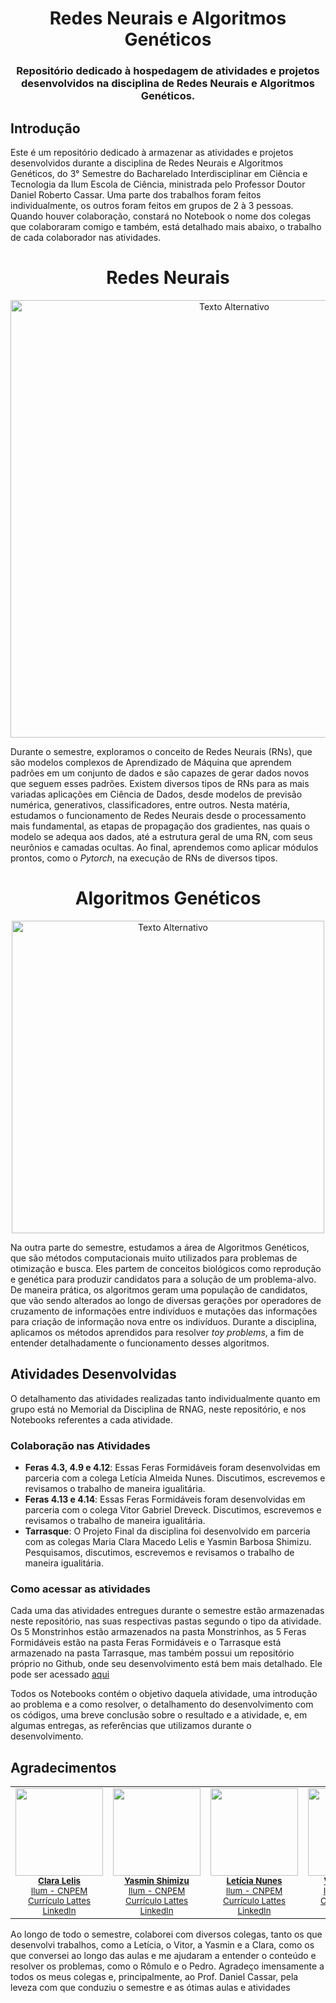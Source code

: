 <h1 align='center'> Redes Neurais e Algoritmos Genéticos </h1>

<h3 align='center'>Repositório dedicado à hospedagem de atividades e projetos desenvolvidos na disciplina de Redes Neurais e Algoritmos Genéticos.</h4>

## Introdução

Este é um repositório dedicado à armazenar as atividades e projetos desenvolvidos durante a disciplina de Redes Neurais e Algoritmos Genéticos, do 3° Semestre do Bacharelado Interdisciplinar em Ciência e Tecnologia da Ilum Escola de Ciência, ministrada pelo Professor Doutor Daniel Roberto Cassar. Uma parte dos trabalhos foram feitos individualmente, os outros foram feitos em grupos de 2 à 3 pessoas. Quando houver colaboração, constará no Notebook o nome dos colegas que colaboraram comigo e também, está detalhado mais abaixo, o trabalho de cada colaborador nas atividades.

<h1 align='center'> Redes Neurais </h1>

<div align="center">
  <img src="https://github.com/user-attachments/assets/9ee3005c-6655-408d-889a-e3da9cbc793b" alt="Texto Alternativo" width="700">
</div>

Durante o semestre, exploramos o conceito de Redes Neurais (RNs), que são modelos complexos de Aprendizado de Máquina que aprendem padrões em um conjunto de dados e são capazes de gerar dados novos que seguem esses padrões. Existem diversos tipos de RNs para as mais variadas aplicações em Ciência de Dados, desde modelos de previsão numérica, generativos, classificadores, entre outros. Nesta matéria, estudamos o funcionamento de Redes Neurais desde o processamento mais fundamental, as etapas de propagação dos gradientes, nas quais o modelo se adequa aos dados, até a estrutura geral de uma RN, com seus neurônios e camadas ocultas. Ao final, aprendemos como aplicar módulos prontos, como o *Pytorch*, na execução de RNs de diversos tipos.

<h1 align='center'> Algoritmos Genéticos </h1>

<div align="center">
  <img src="https://github.com/user-attachments/assets/c38898a3-3dcf-44cf-9fd5-f82332057790" alt="Texto Alternativo" width="500">
</div>

Na outra parte do semestre, estudamos a área de Algoritmos Genéticos, que são métodos computacionais muito utilizados para problemas de otimização e busca. Eles partem de conceitos biológicos como reprodução e genética para produzir candidatos para a solução de um problema-alvo. De maneira prática, os algoritmos geram uma população de candidatos, que vão sendo alterados ao longo de diversas gerações por operadores de cruzamento de informações entre indivíduos e mutações das informações para criação de informação nova entre os indivíduos. Durante a disciplina, aplicamos os métodos aprendidos para resolver *toy problems*, a fim de entender detalhadamente o funcionamento desses algoritmos.

## Atividades Desenvolvidas
O detalhamento das atividades realizadas tanto individualmente quanto em grupo está no Memorial da Disciplina de RNAG, neste repositório, e nos Notebooks referentes a cada atividade. 
### Colaboração nas Atividades
- **Feras 4.3, 4.9 e 4.12**: Essas Feras Formidáveis foram desenvolvidas em parceria com a colega Letícia Almeida Nunes. Discutimos, escrevemos e revisamos o trabalho de maneira igualitária.
- **Feras 4.13 e 4.14**: Essas Feras Formidáveis foram desenvolvidas em parceria com o colega Vitor Gabriel Dreveck. Discutimos, escrevemos e revisamos o trabalho de maneira igualitária.
- **Tarrasque**: O Projeto Final da disciplina foi desenvolvido em parceria com as colegas Maria Clara Macedo Lelis e Yasmin Barbosa Shimizu. Pesquisamos, discutimos, escrevemos e revisamos o trabalho de maneira igualitária.

### Como acessar as atividades
Cada uma das atividades entregues durante o semestre estão armazenadas neste repositório, nas suas respectivas pastas segundo o tipo da atividade. Os 5 Monstrinhos estão armazenados na pasta Monstrinhos, as 5 Feras Formidáveis estão na pasta Feras Formidáveis e o Tarrasque está armazenado na pasta Tarrasque, mas também possui um repositório próprio no Github, onde seu desenvolvimento está bem mais detalhado. Ele pode ser acessado [aqui](https://github.com/GabrielMartinsSousa/Tarrasque-Previs-o-de-pH-com-Rede-Neural-MLP)

Todos os Notebooks contém o objetivo daquela atividade, uma introdução ao problema e a como resolver, o detalhamento do desenvolvimento com os códigos, uma breve conclusão sobre o resultado e a atividade, e, em algumas entregas, as referências que utilizamos durante o desenvolvimento.

## Agradecimentos
<table align="center">
  <tr>
    <!-- Desenvolvedor 1 -->
    <td align="center">
      <img src="https://avatars.githubusercontent.com/u/172424981?v=4" width="140"><br>
      <sub>
        <strong>
          <a href="https://github.com/ClaraLelis" target="_blank">Clara Lelis</a>
        </strong>
      </sub><br>
      <sub><a href="https://ilum.cnpem.br/" target="_blank">Ilum - CNPEM</a></sub><br>
      <sub><a href="http://lattes.cnpq.br/xxxxxxxxxxxxxxx" target="_blank">Currículo Lattes</a></sub><br>
      <sub><a href="https://www.linkedin.com/in/usuario" target="_blank">LinkedIn</a></sub>
    </td>
    <!-- Desenvolvedor 2 -->
    <td align="center">
      <img src="https://avatars.githubusercontent.com/u/171518829?v=4" width="140"><br>
      <sub>
        <strong>
          <a href="https://github.com/yasminbshimizu" target="_blank">Yasmin Shimizu</a>
        </strong>
      </sub><br>
      <sub><a href="https://ilum.cnpem.br/" target="_blank">Ilum - CNPEM</a></sub><br>
      <sub><a href="https://lattes.cnpq.br/7813674402525956">Currículo Lattes</a></sub><br>
      <sub><a href="https://www.linkedin.com/in/yasminbshimizu/" target="_blank">LinkedIn</a></sub>
    </td>
    <!-- Desenvolvedor 3 -->
    <td align="center">
      <img src="https://avatars.githubusercontent.com/u/172425156?v=4" width="140"><br>
      <sub>
        <strong>
          <a href="https://github.com/leticiaalmnunes" target="_blank">Letícia Nunes</a>
        </strong>
      </sub><br>
      <sub><a href="https://ilum.cnpem.br/" target="_blank">Ilum - CNPEM</a></sub><br>
      <sub><a href="https://lattes.cnpq.br/7813674402525956">Currículo Lattes</a></sub><br>
      <sub><a href="https://www.linkedin.com/in/yasminbshimizu/" target="_blank">LinkedIn</a></sub>
    </td>
    <!-- Desenvolvedor 4 -->
    <td align="center">
      <img src="https://avatars.githubusercontent.com/u/170521728?v=4" width="140"><br>
      <sub>
        <strong>
          <a href="https://github.com/vitordreveck-ilum" target="_blank">Vitor Dreveck</a>
        </strong>
      </sub><br>
      <sub><a href="https://ilum.cnpem.br/" target="_blank">Ilum - CNPEM</a></sub><br>
      <sub><a href="https://lattes.cnpq.br/7813674402525956">Currículo Lattes</a></sub><br>
      <sub><a href="https://www.linkedin.com/in/yasminbshimizu/" target="_blank">LinkedIn</a></sub>
    </td>
    <!-- Desenvolvedor 5 -->
    <td align="center">
      <img src="https://avatars.githubusercontent.com/u/111528424?v=4" width="140"><br>
      <sub>
        <strong>
          <a href="https://github.com/romulorcruz" target="_blank">Rômulo Cruz</a>
        </strong>
      </sub><br>
      <sub><a href="https://ilum.cnpem.br/" target="_blank">Ilum - CNPEM</a></sub><br>
      <sub><a href="https://lattes.cnpq.br/7813674402525956">Currículo Lattes</a></sub><br>
      <sub><a href="https://www.linkedin.com/in/yasminbshimizu/" target="_blank">LinkedIn</a></sub>
    </td>
    <!-- Desenvolvedor 6 -->
    <td align="center">
      <img src="https://avatars.githubusercontent.com/u/172424921?v=4" width="140"><br>
      <sub>
        <strong>
          <a href="https://github.com/pedrocoelhogf" target="_blank">Pedro Freitas</a>
        </strong>
      </sub><br>
      <sub><a href="https://ilum.cnpem.br/" target="_blank">Ilum - CNPEM</a></sub><br>
      <sub><a href="https://lattes.cnpq.br/7813674402525956">Currículo Lattes</a></sub><br>
      <sub><a href="https://www.linkedin.com/in/yasminbshimizu/" target="_blank">LinkedIn</a></sub>
    </td>
  <!-- Desenvolvedor 7 -->
     <td align="center">
      <img src="https://avatars.githubusercontent.com/u/9871905?v=4" width="140"><br>
      <sub>
        <strong>
          <a href="https://github.com/drcassar" target="_blank">Prof. Daniel Cassar</a>
        </strong>
      </sub><br>
      <sub><a href="https://ilum.cnpem.br/" target="_blank">Ilum - CNPEM</a></sub><br>
      <sub><a href="https://lattes.cnpq.br/7813674402525956">Currículo Lattes</a></sub><br>
      <sub><a href="https://www.linkedin.com/in/yasminbshimizu/" target="_blank">LinkedIn</a></sub>
    </td>
  </tr>
</table>

Ao longo de todo o semestre, colaborei com diversos colegas, tanto os que desenvolvi trabalhos, como a Letícia, o Vitor, a Yasmin e a Clara, como os que conversei ao longo das aulas e me ajudaram a entender o conteúdo e resolver os problemas, como o Rômulo e o Pedro. Agradeço imensamente a todos os meus colegas e, principalmente, ao Prof. Daniel Cassar, pela leveza com que conduziu o semestre e as ótimas aulas e atividades
